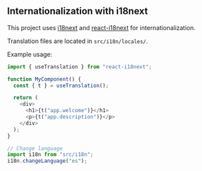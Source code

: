 ## Internationalization with i18next

This project uses [i18next](https://www.i18next.com/) and [react-i18next](https://react.i18next.com/) for internationalization.

Translation files are located in `src/i18n/locales/`.

Example usage:

```typescript
import { useTranslation } from "react-i18next";

function MyComponent() {
  const { t } = useTranslation();

  return (
    <div>
      <h1>{t("app.welcome")}</h1>
      <p>{t("app.description")}</p>
    </div>
  );
}

// Change language
import i18n from "src/i18n";
i18n.changeLanguage("es");
```
